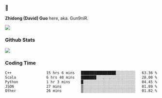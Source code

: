 ### 👋 

**Zhidong (David) Guo** here, aka. Gun9niR.

![](https://komarev.com/ghpvc/?username=Gun9niR&label=Total+Views)

### Github Stats

<img src="https://github-readme-stats.vercel.app/api?username=Gun9niR&count_private=true&show_icons=true&theme=vue-dark&hide_title=true">

### Coding Time

<!--START_SECTION:waka-->

```txt
C++                15 hrs 6 mins   ████████████████░░░░░░░░░   63.36 %
Scala              6 hrs 40 mins   ███████░░░░░░░░░░░░░░░░░░   28.00 %
Python             1 hr 3 mins     █░░░░░░░░░░░░░░░░░░░░░░░░   04.45 %
JSON               27 mins         ▒░░░░░░░░░░░░░░░░░░░░░░░░   01.89 %
Other              26 mins         ▒░░░░░░░░░░░░░░░░░░░░░░░░   01.82 %
```

<!--END_SECTION:waka-->
